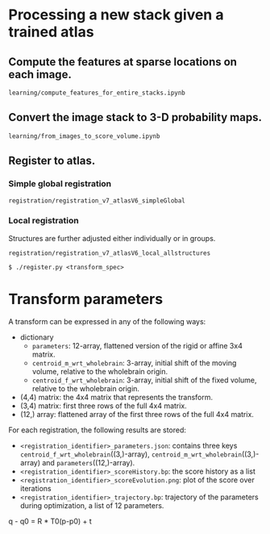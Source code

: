 # Processing a new stack given a trained atlas

## Compute the features at sparse locations on each image.
`learning/compute_features_for_entire_stacks.ipynb`

## Convert the image stack to 3-D probability maps.
`learning/from_images_to_score_volume.ipynb`

## Register to atlas.

### Simple global registration
`registration/registration_v7_atlasV6_simpleGlobal`

### Local registration

Structures are further adjusted either individually or in groups.

`registration/registration_v7_atlasV6_local_allstructures`

`$ ./register.py <transform_spec>`



# Transform parameters

A transform can be expressed in any of the following ways:

* dictionary
  - `parameters`: 12-array, flattened version of the rigid or affine 3x4 matrix.
  - `centroid_m_wrt_wholebrain`: 3-array, initial shift of the moving volume, relative to the wholebrain origin.
  - `centroid_f_wrt_wholebrain`: 3-array, initial shift of the fixed volume, relative to the wholebrain origin.
* (4,4) matrix: the 4x4 matrix that represents the transform.
* (3,4) matrix: first three rows of the full 4x4 matrix.
* (12,) array: flattened array of the first three rows of the full 4x4 matrix.

For each registration, the following results are stored:
- `<registration_identifier>_parameters.json`: contains three keys `centroid_f_wrt_wholebrain`((3,)-array), `centroid_m_wrt_wholebrain`((3,)-array) and `parameters`((12,)-array).
- `<registration_identifier>_scoreHistory.bp`: the score history as a list
- `<registration_identifier>_scoreEvolution.png`: plot of the score over iterations
- `<registration_identifier>_trajectory.bp`: trajectory of the parameters during optimization, a list of 12 parameters.

q - q0 = R * T0(p-p0) + t

